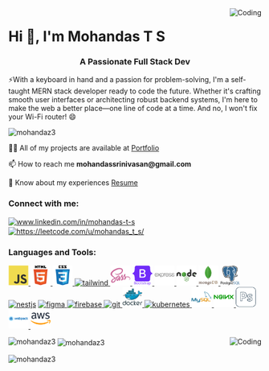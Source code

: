 <!DOCTYPE html>
<html lang="en">
<head>
  <meta charset="UTF-8">
  <meta name="viewport" content="width=device-width, initial-scale=1.0">
  
</head>
<body>
  <img align="right" alt="Coding" src="https://miro.medium.com/v2/resize:fit:1100/format:webp/1*5NSPse0Q6D9r0HaHx6Ehpw.png">
  <div class="header">
    <h1>Hi 👋, I'm Mohandas T S</h1>
  </div>
  <h3 align="center">A Passionate Full Stack Dev</h3>
  <div class="content">
     <p>⚡With a keyboard in hand and a passion for problem-solving, I'm a self-taught MERN stack developer ready to code the future. Whether it's crafting smooth user interfaces or architecting robust backend systems, I'm here to make the web a better place—one line of code at a time. And no, I won't fix your Wi-Fi router! 😄</p>
    <div>
      <p align="left">
        <img src="https://komarev.com/ghpvc/?username=mohandaz3&label=Profile%20views&color=0e75b6&style=flat" alt="mohandaz3" />
      </p>
      <p>👨‍💻 All of my projects are available at <a href="https://mohandaz3.github.io/Mohandas-T-S/">Portfolio</a></p>
      <p>📫 How to reach me <strong>mohandassrinivasan@gmail.com</strong></p>
      <p>📄 Know about my experiences <a href="https://drive.google.com/file/d/1-c3ajb8Ofa9JGK_97vU05Ox7XxLhHJA4/view?usp=sharing">Resume</a></p>
      <h3>Connect with me:</h3>
      <p align="left">
        <a href="https://linkedin.com/in/www.linkedin.com/in/mohandas-t-s" target="blank">
          <img align="center" src="https://raw.githubusercontent.com/rahuldkjain/github-profile-readme-generator/master/src/images/icons/Social/linked-in-alt.svg" alt="www.linkedin.com/in/mohandas-t-s" height="30" width="40" />
        </a>
        <a href="https://www.leetcode.com/https://leetcode.com/u/mohandas_t_s/" target="blank">
          <img align="center" src="https://raw.githubusercontent.com/rahuldkjain/github-profile-readme-generator/master/src/images/icons/Social/leet-code.svg" alt="https://leetcode.com/u/mohandas_t_s/" height="30" width="40" />
        </a>
      </p>
      <h3>Languages and Tools:</h3>
      <p align="left">
        <a href="https://developer.mozilla.org/en-US/docs/Web/JavaScript" target="_blank" rel="noreferrer">
          <img src="https://raw.githubusercontent.com/devicons/devicon/master/icons/javascript/javascript-original.svg" alt="javascript" width="40" height="40"/>
        </a>
        <a href="https://www.w3.org/html/" target="_blank" rel="noreferrer">
          <img src="https://raw.githubusercontent.com/devicons/devicon/master/icons/html5/html5-original-wordmark.svg" alt="html5" width="40" height="40"/>
        </a>
        <a href="https://www.w3schools.com/css/" target="_blank" rel="noreferrer">
          <img src="https://raw.githubusercontent.com/devicons/devicon/master/icons/css3/css3-original-wordmark.svg" alt="css3" width="40" height="40"/>
        </a>
        <a href="https://tailwindcss.com/" target="_blank" rel="noreferrer">
          <img src="https://www.vectorlogo.zone/logos/tailwindcss/tailwindcss-icon.svg" alt="tailwind" width="40" height="40"/>
        </a>
        <a href="https://sass-lang.com" target="_blank" rel="noreferrer"> <img src="https://raw.githubusercontent.com/devicons/devicon/master/icons/sass/sass-original.svg" alt="sass" width="40" height="40"/> </a>
        <a href="https://getbootstrap.com" target="_blank" rel="noreferrer">
          <img src="https://raw.githubusercontent.com/devicons/devicon/master/icons/bootstrap/bootstrap-plain-wordmark.svg" alt="bootstrap" width="40" height="40"/>
        </a>
        <a href="https://expressjs.com" target="_blank" rel="noreferrer">
          <img src="https://raw.githubusercontent.com/devicons/devicon/master/icons/express/express-original-wordmark.svg" alt="express" width="40" height="40"/>
        </a>
         <a href="https://nodejs.org" target="_blank" rel="noreferrer">
          <img src="https://raw.githubusercontent.com/devicons/devicon/master/icons/nodejs/nodejs-original-wordmark.svg" alt="nodejs" width="40" height="40"/>
        </a>
        <a href="https://www.mongodb.com/" target="_blank" rel="noreferrer">
          <img src="https://raw.githubusercontent.com/devicons/devicon/master/icons/mongodb/mongodb-original-wordmark.svg" alt="mongodb" width="40" height="40"/>
        </a>
        <a href="https://www.postgresql.org" target="_blank" rel="noreferrer">
          <img src="https://raw.githubusercontent.com/devicons/devicon/master/icons/postgresql/postgresql-original-wordmark.svg" alt="postgresql" width="40" height="40"/>
        </a>
        <a href="https://nestjs.com/" target="_blank" rel="noreferrer">
  <img src="https://nestjs.com/img/logo_text.svg" alt="nestjs" width="40" height="40"/></a>
     <a href="https://www.figma.com/" target="_blank" rel="noreferrer">
          <img src="https://www.vectorlogo.zone/logos/figma/figma-icon.svg" alt="figma" width="40" height="40"/>
        </a>
        <a href="https://firebase.google.com/" target="_blank" rel="noreferrer">
          <img src="https://www.vectorlogo.zone/logos/firebase/firebase-icon.svg" alt="firebase" width="40" height="40"/>
        </a>
        <a href="https://git-scm.com/" target="_blank" rel="noreferrer">
          <img src="https://www.vectorlogo.zone/logos/git-scm/git-scm-icon.svg" alt="git" width="40" height="40"/>
        </a>
        <a href="https://www.docker.com/" target="_blank" rel="noreferrer">
          <img src="https://raw.githubusercontent.com/devicons/devicon/master/icons/docker/docker-original-wordmark.svg" alt="docker" width="40" height="40"/>
        </a>
        <a href="https://kubernetes.io" target="_blank" rel="noreferrer">
          <img src="https://www.vectorlogo.zone/logos/kubernetes/kubernetes-icon.svg" alt="kubernetes" width="40" height="40"/>
        </a>
        <a href="https://www.mysql.com/" target="_blank" rel="noreferrer">
          <img src="https://raw.githubusercontent.com/devicons/devicon/master/icons/mysql/mysql-original-wordmark.svg" alt="mysql" width="40" height="40"/>
        </a>
        <a href="https://www.nginx.com" target="_blank" rel="noreferrer">
          <img src="https://raw.githubusercontent.com/devicons/devicon/master/icons/nginx/nginx-original.svg" alt="nginx" width="40" height="40"/>
        </a>
        <a href="https://www.photoshop.com/en" target="_blank" rel="noreferrer">
          <img src="https://raw.githubusercontent.com/devicons/devicon/master/icons/photoshop/photoshop-line.svg" alt="photoshop" width="40" height="40"/>
        </a>
        <a href="https://webpack.js.org" target="_blank" rel="noreferrer">
          <img src="https://raw.githubusercontent.com/devicons/devicon/d00d0969292a6569d45b06d3f350f463a0107b0d/icons/webpack/webpack-original-wordmark.svg" alt="webpack" width="40" height="40"/>
        </a>
        <a href="https://aws.amazon.com" target="_blank" rel="noreferrer">
          <img src="https://raw.githubusercontent.com/devicons/devicon/master/icons/amazonwebservices/amazonwebservices-original-wordmark.svg" alt="aws" width="40" height="40"/>
        </a>
      </p>
      <img align="right" alt="Coding" src="https://media.giphy.com/media/qgQUggAC3Pfv687qPC/giphy.gif">
    </div>
  </div>
  <div class="stats">
    <p><img align="left" src="https://github-readme-stats.vercel.app/api/top-langs?username=mohandaz3&show_icons=true&locale=en&layout=compact" alt="mohandaz3" /></p>
    <p>&nbsp;<img align="center" src="https://github-readme-stats.vercel.app/api?username=mohandaz3&show_icons=true&locale=en" alt="mohandaz3" /></p>
    <p><img align="center" src="https://github-readme-streak-stats.herokuapp.com/?user=mohandaz3&" alt="mohandaz3" /></p>
  </div>
</body>
</html>
